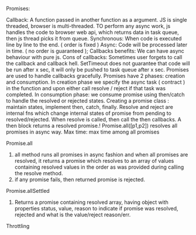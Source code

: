 Promises:

Callback: A function passed in another function as a argument.
JS is single threaded, browser is multi-threaded. TO perform any async work, js handles the code to browser web api, which returns data in task queue, then js thread picks it from queue.
Synchronous: When code is executed line by line to the end. ( order is fixed )
Async: Code will be processed later in time. ( no order is guaranteed );
Callbacks benefits: We can have async behaviour with pure js.
Cons of callbacks: Sometimes user forgets to call the callback and callback hell.
SetTimeout does not guarantee that code will be run after x sec, it will only be pushed to task queue after x sec.
Promises are used to handle callbacks gracefully.
Promises have 2 phases: creation and consumption.
In creation phase we specify the async task ( contract ) in the function and upon either call resolve / reject if that task was completed.
In consumption phase: we consume promise using then/catch to handle the resolved or rejected states.
Creating a promise class : maintain states, implement then, catch, finally. Resolve and reject are internal fns which change internal states of promise from pending to resolved/rejected. When resolve is called, then call the then callbacks.
A then block returns a resolved promise.!
Promise.all([p1,p2]) resolves all promises in async way. Max time: max time among all promises


Promise.all
1. all method runs all promises in async fashion and when all promises are resolved, it returns a promise which resolves to an array of values containing resolved values in the order as was provided during calling the resolve method.
2. if any promise fails, then returned promise is rejected.

Promise.allSettled
1. Returns a promise containing resolved array, having object with properties status, value, reason to indicate if promise was resolved, rejected and what is the value/reject reason/err.

Throttling


